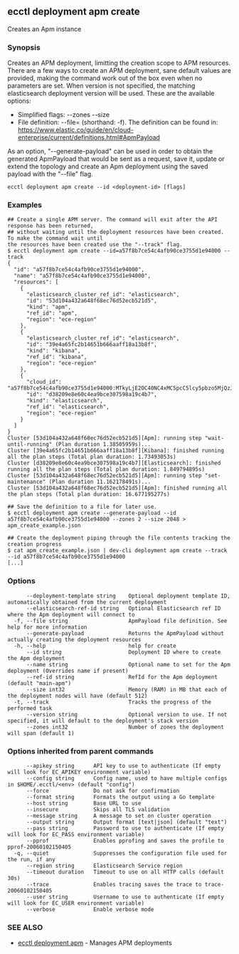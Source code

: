 ## ecctl deployment apm create

Creates an Apm instance

### Synopsis

Creates an APM deployment, limitting the creation scope to APM resources.
There are a few ways to create an APM deployment, sane default values are provided, making
the command work out of the box even when no parameters are set. When version is not specified,
the matching elasticsearch deployment version will be used. These are the available options:

  * Simplified flags: --zones <zone count> --size <node memory in MB>
  * File definition: --file=<file path> (shorthand: -f). The definition can be found in:
    https://www.elastic.co/guide/en/cloud-enterprise/current/definitions.html#ApmPayload

As an option, "--generate-payload" can be used in order to obtain the generated ApmPayload
that would be sent as a request, save it, update or extend the topology and create an Apm
deployment using the saved payload with the "--file" flag.

```
ecctl deployment apm create --id <deployment-id> [flags]
```

### Examples

```
## Create a single APM server. The command will exit after the API response has been returned, 
## without waiting until the deployment resources have been created. To make the command wait until
the resources have been created use the "--track" flag.
$ ecctl deployment apm create --id=a57f8b7ce54c4afb90ce3755d1e94000 --track
{
  "id": "a57f8b7ce54c4afb90ce3755d1e94000",
  "name": "a57f8b7ce54c4afb90ce3755d1e94000",
  "resources": [
    {
      "elasticsearch_cluster_ref_id": "elasticsearch",
      "id": "53d104a432a648f68ec76d52ecb521d5",
      "kind": "apm",
      "ref_id": "apm",
      "region": "ece-region"
    },
    {
      "elasticsearch_cluster_ref_id": "elasticsearch",
      "id": "39e4a65fc2b14651b666aaff18a13b8f",
      "kind": "kibana",
      "ref_id": "kibana",
      "region": "ece-region"
    },
    {
      "cloud_id": "a57f8b7ce54c4afb90ce3755d1e94000:MTkyLjE2OC40NC4xMC5pcC5lcy5pbzo5MjQzJGQzODIwOWU4ZTYwYzRlYTliY2UzMDc1OThhMTljNGI3JDM5ZTRhNjVmYzJiMTQ2NTFiNjY2YWFmZjE4YTEzYjhm",
      "id": "d38209e8e60c4ea9bce307598a19c4b7",
      "kind": "elasticsearch",
      "ref_id": "elasticsearch",
      "region": "ece-region"
    }
  ]
}
Cluster [53d104a432a648f68ec76d52ecb521d5][Apm]: running step "wait-until-running" (Plan duration 1.38505959s)...
Cluster [39e4a65fc2b14651b666aaff18a13b8f][Kibana]: finished running all the plan steps (Total plan duration: 1.73493053s)
Cluster [d38209e8e60c4ea9bce307598a19c4b7][Elasticsearch]: finished running all the plan steps (Total plan duration: 1.849794895s)
Cluster [53d104a432a648f68ec76d52ecb521d5][Apm]: running step "set-maintenance" (Plan duration 11.162178491s)...
Cluster [53d104a432a648f68ec76d52ecb521d5][Apm]: finished running all the plan steps (Total plan duration: 16.677195277s)

## Save the definition to a file for later use.
$ ecctl deployment apm create --generate-payload --id a57f8b7ce54c4afb90ce3755d1e94000 --zones 2 --size 2048 > apm_create_example.json

## Create the deployment piping through the file contents tracking the creation progress
$ cat apm_create_example.json | dev-cli deployment apm create --track --id a57f8b7ce54c4afb90ce3755d1e94000
[...]
```

### Options

```
      --deployment-template string    Optional deployment template ID, automatically obtained from the current deployment
      --elasticsearch-ref-id string   Optional Elasticsearch ref ID where the Apm deployment will connect to
  -f, --file string                   ApmPayload file definition. See help for more information
      --generate-payload              Returns the ApmPayload without actually creating the deployment resources
  -h, --help                          help for create
      --id string                     Deployment ID where to create the Apm deployment
      --name string                   Optional name to set for the Apm deployment (Overrides name if present)
      --ref-id string                 RefId for the Apm deployment (default "main-apm")
      --size int32                    Memory (RAM) in MB that each of the deployment nodes will have (default 512)
  -t, --track                         Tracks the progress of the performed task
      --version string                Optional version to use. If not specified, it will default to the deployment's stack version
      --zones int32                   Number of zones the deployment will span (default 1)
```

### Options inherited from parent commands

```
      --apikey string      API key to use to authenticate (If empty will look for EC_APIKEY environment variable)
      --config string      Config name, used to have multiple configs in $HOME/.ecctl/<env> (default "config")
      --force              Do not ask for confirmation
      --format string      Formats the output using a Go template
      --host string        Base URL to use
      --insecure           Skips all TLS validation
      --message string     A message to set on cluster operation
      --output string      Output format [text|json] (default "text")
      --pass string        Password to use to authenticate (If empty will look for EC_PASS environment variable)
      --pprof              Enables pprofing and saves the profile to pprof-20060102150405
  -q, --quiet              Suppresses the configuration file used for the run, if any
      --region string      Elasticsearch Service region
      --timeout duration   Timeout to use on all HTTP calls (default 30s)
      --trace              Enables tracing saves the trace to trace-20060102150405
      --user string        Username to use to authenticate (If empty will look for EC_USER environment variable)
      --verbose            Enable verbose mode
```

### SEE ALSO

* [ecctl deployment apm](ecctl_deployment_apm.md)	 - Manages APM deployments

